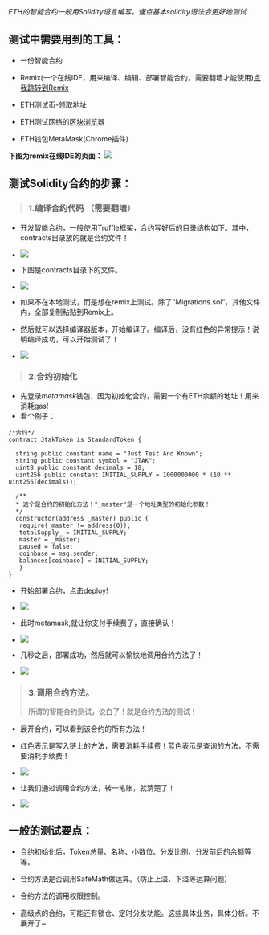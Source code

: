 *ETH的智能合约一般用Solidity语言编写，懂点基本solidity语法会更好地测试*

## 测试中需要用到的工具：

* 一份智能合约   

* Remix(一个在线IDE，用来编译、编辑、部署智能合约，需要翻墙才能使用)[点我跳转到Remix](http://remix.ethereum.org)

* ETH测试币-[领取地址](https://faucet.rinkeby.io/)

* ETH测试网络的[区块浏览器](https://rinkeby.etherscan.io)

* ETH钱包MetaMask(Chrome插件)

**下图为remix在线IDE的页面：**
![](测试ETH智能合约_files/2.jpg)

## 测试Solidity合约的步骤：	

> ### 1.编译合约代码	（需要翻墙）		

* 开发智能合约，一般使用Truffle框架，合约写好后的目录结构如下。其中，contracts目录放的就是合约文件！		
* ![](测试ETH智能合约_files/3.jpg)

* 下图是contracts目录下的文件。		
* ![](测试ETH智能合约_files/1.jpg)	

* 如果不在本地测试，而是想在remix上测试。除了“Migrations.sol”，其他文件内，全部复制粘贴到Remix上。		

* 然后就可以选择编译器版本，开始编译了。编译后，没有红色的异常提示！说明编译成功，可以开始测试了！		

* ![](测试ETH智能合约_files/4.jpg)


> ### 2.合约初始化	

* 先登录*metamask*钱包，因为初始化合约，需要一个有ETH余额的地址！用来消耗gas!
* 看个例子：

```
/*合约*/
contract JtakToken is StandardToken {

  string public constant name = "Just Test And Known";
  string public constant symbol = "JTAK";
  uint8 public constant decimals = 18;
  uint256 public constant INITIAL_SUPPLY = 1000000000 * (10 ** uint256(decimals));
  
  /**
  * 这个是合约的初始化方法！"_master"是一个地址类型的初始化参数！
  */
  constructor(address _master) public {
   require(_master != address(0));
   totalSupply_ = INITIAL_SUPPLY;
   master = _master;
   paused = false;
   coinbase = msg.sender;
   balances[coinbase] = INITIAL_SUPPLY;
   }
}
```

* 开始部署合约，点击deploy!	

* ![](测试ETH智能合约_files/5.jpg)	

* 此时metamask,就让你支付手续费了，直接确认！	

* ![](测试ETH智能合约_files/6.jpg)		

* 几秒之后，部署成功，然后就可以愉快地调用合约方法了！
* ![](测试ETH智能合约_files/7.jpg)



> ### 3.调用合约方法。
> 所谓的智能合约测试，说白了！就是合约方法的测试！		

* 展开合约，可以看到该合约的所有方法！	
* 红色表示是写入链上的方法，需要消耗手续费！蓝色表示是查询的方法，不需要消耗手续费！
* ![](测试ETH智能合约_files/9.jpg)

* 让我们通过调用合约方法，转一笔账，就清楚了！	
* ![](测试ETH智能合约_files/8.jpg)



## 一般的测试要点：	
* 合约初始化后，Token总量、名称、小数位、分发比例、分发前后的余额等等。	

* 合约方法是否调用SafeMath做运算。（防止上溢、下溢等运算问题）	

* 合约方法的调用权限控制。	

* 高级点的合约，可能还有锁仓、定时分发功能。这些具体业务，具体分析。不展开了~	
